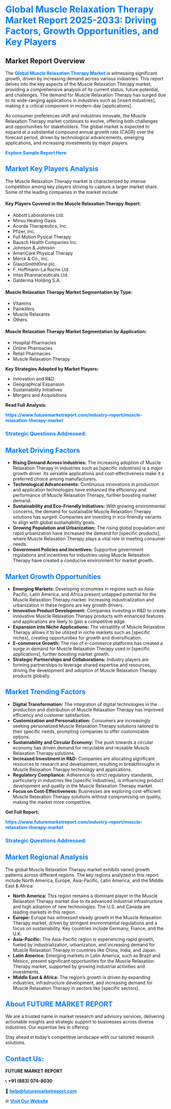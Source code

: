 <h1 style="color: #007BFF;">Global Muscle Relaxation Therapy Market Report 2025-2033: Driving Factors, Growth Opportunities, and Key Players</h1>

<section id="overview">
<h2>Market Report Overview</h2>
<p>The <a href="https://www.futuremarketreport.com/industry-report/muscle-relaxation-therapy-market" style="color: #007BFF; text-decoration: none;"><strong>Global Muscle Relaxation Therapy Market</strong></a> is witnessing significant growth, driven by increasing demand across various industries. This report delves into the key aspects of the Muscle Relaxation Therapy market, providing a comprehensive analysis of its current status, future potential, and challenges. The demand for Muscle Relaxation Therapy has surged due to its wide-ranging applications in industries such as [insert industries], making it a critical component in modern-day [applications].</p>
<p>As consumer preferences shift and industries innovate, the Muscle Relaxation Therapy market continues to evolve, offering both challenges and opportunities for stakeholders. The global market is expected to expand at a substantial compound annual growth rate (CAGR) over the forecast period, driven by technological advancements, emerging applications, and increasing investments by major players.</p>
</section>

<section id="overview">
<p><a href="https://www.futuremarketreport.com/request-sample/reportId=123114" style="color: #007BFF; text-decoration: none;"><strong>Explore Sample Report Here</strong></a></p>
</section>

<section id="key-players">
<h2 style="color: #007BFF;">Market Key Players Analysis</h2>
<p>The Muscle Relaxation Therapy market is characterized by intense competition among key players striving to capture a larger market share. Some of the leading companies in the market include:</p>
<h4>Key Players Covered in the Muscle Relaxation Therapy Report:</h4>
<ul><li>Abbott Laboratories Ltd.</li><li>Minsu Healing Oasis</li><li>Acorda Therapeutics, Inc.</li><li>Pfizer, Inc.</li><li>Full Motion Pysical Therapy</li><li>Bausch Health Companies Inc.</li><li>Johnson &amp; Johnson</li><li>AmeriCare Physical Therapy</li><li>Merck &amp; Co., Inc.</li><li>GlaxoSmithKline plc.</li><li>F. Hoffmann-La Roche Ltd</li><li>Intas Pharmaceuticals Ltd.</li><li>Galderma Holding S.A.</li></ul>
<h4>Muscle Relaxation Therapy Market Segmentation by Type:</h4>
<ul><li>Vitamins</li><li>Painkillers</li><li>Muscle Relaxants</li><li>Others</li></ul>

<h4>Muscle Relaxation Therapy Market Segmentation by Application:</h4>
<ul><li>Hospital Pharmacies</li><li>Online Pharmacies</li><li>Retail Pharmacies</li><li>Muscle Relaxation Therapy</li></ul>
<p><strong>Key Strategies Adopted by Market Players:</strong></p>
<ul>
<li>Innovation and R&D</li>
<li>Geographical Expansion</li>
<li>Sustainability Initiatives</li>
<li>Mergers and Acquisitions</li>
</ul>
</section>

<section>
<p><strong>Read Full Analysis: </strong></p><a href="https://www.futuremarketreport.com/industry-report/muscle-relaxation-therapy-market" style="color: #007BFF; text-decoration: none;"><strong>https://www.futuremarketreport.com/industry-report/muscle-relaxation-therapy-market</strong></a>
<h3 style="color: #007BFF;">Strategic Questions Addressed:</h3>
</section>

<section id="driving-factors">
<h2 style="color: #007BFF;">Market Driving Factors</h2>
<ul>
<li><strong>Rising Demand Across Industries:</strong> The increasing adoption of Muscle Relaxation Therapy in industries such as [specific industries] is a major growth driver. Its versatile applications and cost-effectiveness make it a preferred choice among manufacturers.</li>
<li><strong>Technological Advancements:</strong> Continuous innovations in production and application technologies have enhanced the efficiency and performance of Muscle Relaxation Therapy, further boosting market demand.</li>
<li><strong>Sustainability and Eco-Friendly Initiatives:</strong> With growing environmental concerns, the demand for sustainable Muscle Relaxation Therapy solutions has surged. Companies are investing in eco-friendly variants to align with global sustainability goals.</li>
<li><strong>Growing Population and Urbanization:</strong> The rising global population and rapid urbanization have increased the demand for [specific products], where Muscle Relaxation Therapy plays a vital role in meeting consumer needs.</li>
<li><strong>Government Policies and Incentives:</strong> Supportive government regulations and incentives for industries using Muscle Relaxation Therapy have created a conducive environment for market growth.</li>
</ul>
</section>

<section id="growth-opportunities">
<h2 style="color: #007BFF;">Market Growth Opportunities</h2>
<ul>
<li><strong>Emerging Markets:</strong> Developing economies in regions such as Asia-Pacific, Latin America, and Africa present untapped potential for the Muscle Relaxation Therapy market. Increasing industrialization and urbanization in these regions are key growth drivers.</li>
<li><strong>Innovative Product Development:</strong> Companies investing in R&D to create innovative Muscle Relaxation Therapy products with enhanced features and applications are likely to gain a competitive edge.</li>
<li><strong>Expansion into Niche Applications:</strong> The versatility of Muscle Relaxation Therapy allows it to be utilized in niche markets such as [specific niches], creating opportunities for growth and diversification.</li>
<li><strong>E-commerce Growth:</strong> The rise of e-commerce platforms has created a surge in demand for Muscle Relaxation Therapy used in [specific applications], further boosting market growth.</li>
<li><strong>Strategic Partnerships and Collaborations:</strong> Industry players are forming partnerships to leverage shared expertise and resources, driving the development and adoption of Muscle Relaxation Therapy products globally.</li>
</ul>
</section>

<section id="trending-factors">
<h2 style="color: #007BFF;">Market Trending Factors</h2>
<ul>
<li><strong>Digital Transformation:</strong> The integration of digital technologies in the production and distribution of Muscle Relaxation Therapy has improved efficiency and customer satisfaction.</li>
<li><strong>Customization and Personalization:</strong> Consumers are increasingly seeking personalized Muscle Relaxation Therapy solutions tailored to their specific needs, prompting companies to offer customizable options.</li>
<li><strong>Sustainability and Circular Economy:</strong> The push towards a circular economy has driven demand for recyclable and reusable Muscle Relaxation Therapy solutions.</li>
<li><strong>Increased Investment in R&D:</strong> Companies are allocating significant resources to research and development, resulting in breakthroughs in Muscle Relaxation Therapy technology and applications.</li>
<li><strong>Regulatory Compliance:</strong> Adherence to strict regulatory standards, particularly in industries like [specific industries], is influencing product development and quality in the Muscle Relaxation Therapy market.</li>
<li><strong>Focus on Cost-Effectiveness:</strong> Businesses are exploring cost-efficient Muscle Relaxation Therapy solutions without compromising on quality, making the market more competitive.</li>
</ul>
</section>

<section>
<p><strong>Get Full Report: </strong></p><a href="https://www.futuremarketreport.com/industry-report/muscle-relaxation-therapy-market" style="color: #007BFF; text-decoration: none;"><strong>https://www.futuremarketreport.com/industry-report/muscle-relaxation-therapy-market</strong></a>
<h3 style="color: #007BFF;">Strategic Questions Addressed:</h3>
</section>


<section id="regional-analysis">
<h2 style="color: #007BFF;">Market Regional Analysis</h2>
<p>The global Muscle Relaxation Therapy market exhibits varied growth patterns across different regions. The key regions analyzed in this report include North America, Europe, Asia-Pacific, Latin America, and the Middle East & Africa:</p>
<ul>
<li><strong>North America:</strong> This region remains a dominant player in the Muscle Relaxation Therapy market due to its advanced industrial infrastructure and high adoption of new technologies. The U.S. and Canada are leading markets in this region.</li>
<li><strong>Europe:</strong> Europe has witnessed steady growth in the Muscle Relaxation Therapy market, driven by stringent environmental regulations and a focus on sustainability. Key countries include Germany, France, and the U.K.</li>
<li><strong>Asia-Pacific:</strong> The Asia-Pacific region is experiencing rapid growth, fueled by industrialization, urbanization, and increasing demand for Muscle Relaxation Therapy in countries like China, India, and Japan.</li>
<li><strong>Latin America:</strong> Emerging markets in Latin America, such as Brazil and Mexico, present significant opportunities for the Muscle Relaxation Therapy market, supported by growing industrial activities and investments.</li>
<li><strong>Middle East & Africa:</strong> The region’s growth is driven by expanding industries, infrastructure development, and increasing demand for Muscle Relaxation Therapy in sectors like [specific sectors].</li>
</ul>
</section>

<footer>
<h2 style="color: #007BFF;">About FUTURE MARKET REPORT</h2>
<p>We are a trusted name in market research and advisory services, delivering actionable insights and strategic support to businesses across diverse industries. Our expertise lies in offering:</p>

<p>Stay ahead in today’s competitive landscape with our tailored research solutions.</p>

<h2 style="color: #007BFF;">Contact Us:</h2>
<p><strong>FUTURE MARKET REPORT</strong></p>
<p>📞 <strong>+91 (883) 074-8030</strong></p>
<p>📧 <strong><a href="mailto:help@futuremarketreport.com" style="color: #007BFF;">help@futuremarketreport.com</a></strong></p>
<p>🌐 <strong><a href="https://www.futuremarketreport.com/" style="color: #007BFF;">Visit Our Website</a></strong></p>
</footer>